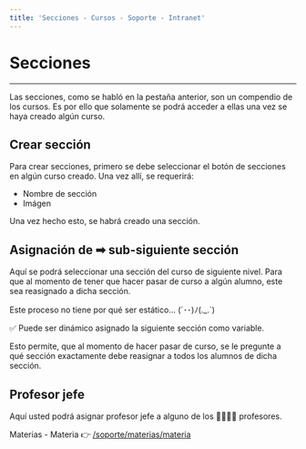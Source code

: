 ```yaml
---
title: 'Secciones - Cursos - Soporte - Intranet'
---
```

# Secciones
* * *

Las secciones, como se habló en la pestaña anterior, son un compendio de los cursos.
Es por ello que solamente se podrá acceder a ellas una vez se haya creado algún curso.

## Crear sección
Para crear secciones, primero se debe seleccionar el botón de secciones en algún curso creado.
Una vez allí, se requerirá:

- Nombre de sección
- Imágen

Una vez hecho esto, se habrá creado una sección.

## Asignación de ➡ sub-siguiente sección

Aquí se podrá seleccionar una sección del curso de siguiente nivel. Para que al momento de tener
que hacer pasar de curso a algún alumno, este sea reasignado a dicha sección.

Este proceso no tiene por qué ser estático... (´･･)ﾉ(._.`)

✅ Puede ser dinámico asignado la siguiente sección como variable.

Esto permite, que al momento de hacer pasar de curso, se le pregunte a qué sección exactamente
debe reasignar a todos los alumnos de dicha sección.

## Profesor jefe

Aquí usted podrá asignar profesor jefe a alguno de los 👨‍🏫👩‍🏫 profesores.

Materias - Materia 👉 [/soporte/materias/materia](/soporte/materias/materia)
